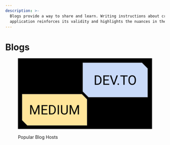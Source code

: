 ```yaml
---
description: >-
  Blogs provide a way to share and learn. Writing instructions about creating an
  application reinforces its validity and highlights the nuances in the code.
---
```


# Blogs

<figure><img src="../.gitbook/assets/blogs.png" alt=""><figcaption><p>Popular Blog Hosts</p></figcaption></figure>







